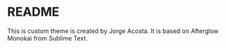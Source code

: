 # README

This is custom theme is created by Jorge Acosta. It is based on Afterglow Monokai from Sublime Text.
